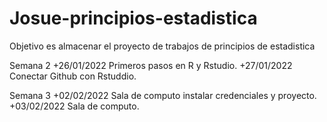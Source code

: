 # Josue-principios-estadistica
Objetivo es almacenar el proyecto de trabajos de principios de estadistica 

Semana 2 
+26/01/2022 Primeros pasos en R y Rstudio.
+27/01/2022 Conectar Github con Rstuddio.

Semana 3
+02/02/2022 Sala de computo instalar credenciales y proyecto.
+03/02/2022 Sala de computo.